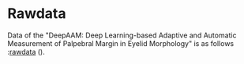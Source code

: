 # Rawdata
Data of the "DeepAAM: Deep Learning-based Adaptive and Automatic Measurement of Palpebral Margin in Eyelid Morphology" is as follows :[rawdata](https://pan.baidu.com/s/1dujlpsSjYHJAXTitowxZaA) ().
